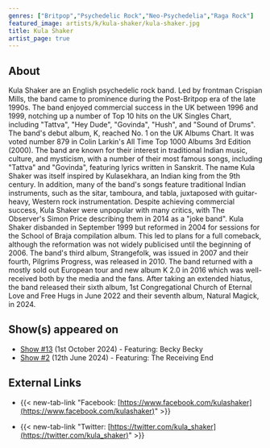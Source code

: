```yaml
---
genres: ["Britpop","Psychedelic Rock","Neo-Psychedelia","Raga Rock"]
featured_image: artists/k/kula-shaker/kula-shaker.jpg
title: Kula Shaker
artist_page: true
---
```

## About

Kula Shaker are an English psychedelic rock band. Led by frontman Crispian Mills, the band came to prominence during the Post-Britpop era of the late 1990s. The band enjoyed commercial success in the UK between 1996 and 1999, notching up a number of Top 10 hits on the UK Singles Chart, including "Tattva", "Hey Dude", "Govinda", "Hush", and "Sound of Drums". The band's debut album, K, reached No. 1 on the UK Albums Chart. It was voted number 879 in Colin Larkin's All Time Top 1000 Albums 3rd Edition (2000).
The band are known for their interest in traditional Indian music, culture, and mysticism, with a number of their most famous songs, including "Tattva" and "Govinda", featuring lyrics written in Sanskrit. The name Kula Shaker was itself inspired by Kulasekhara, an Indian king from the 9th century. In addition, many of the band's songs feature traditional Indian instruments, such as the sitar, tamboura, and tabla, juxtaposed with guitar-heavy, Western rock instrumentation. Despite achieving commercial success, Kula Shaker were unpopular with many critics, with The Observer's Simon Price describing them in 2014 as a "joke band".
Kula Shaker disbanded in September 1999 but reformed in 2004 for sessions for the School of Braja compilation album. This led to plans for a full comeback, although the reformation was not widely publicised until the beginning of 2006. The band's third album, Strangefolk, was issued in 2007 and their fourth, Pilgrims Progress, was released in 2010. The band returned with a mostly sold out European tour and new album K 2.0 in 2016 which was well-received both by the media and the fans.
After taking an extended hiatus, the band released their sixth album, 1st Congregational Church of Eternal Love and Free Hugs in June 2022 and their seventh album, Natural Magick, in 2024.

## Show(s) appeared on

- [Show #13](/shows/featuring-becky-becky/) (1st October 2024) - Featuring: Becky Becky
- [Show #2](/shows/featuring-the-receiving-end/) (12th June 2024) - Featuring: The Receiving End

## External Links

- {{< new-tab-link "Facebook: [https://www.facebook.com/kulashaker](https://www.facebook.com/kulashaker)" >}}


- {{< new-tab-link "Twitter: [https://twitter.com/kula_shaker](https://twitter.com/kula_shaker)" >}}



